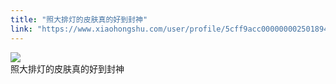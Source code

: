 ```yaml
---
title: "照大排灯的皮肤真的好到封神"
link: "https://www.xiaohongshu.com/user/profile/5cff9acc0000000025018949/"
---
```


<img src="http://sns-webpic-qc.xhscdn.com/202409111443/ff57b2f2bab0df309c52719cb242342b/1040g00830tdprgq6k2205n7vjb69b2a9tm9tl00!nc_n_nwebp_mw_1" /><br />照大排灯的皮肤真的好到封神
